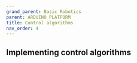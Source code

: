 ```yaml
---
grand_parent: Basic Robotics
parent: ARDUINO PLATFORM
title: Control algorithms
nav_order: 4
---
```

 

 Implementing control algorithms
--------------------------------------------------------------------------------

